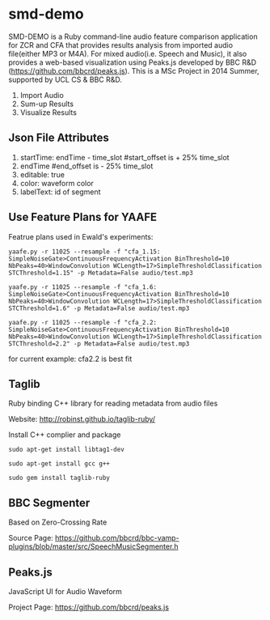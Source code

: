 smd-demo
========
SMD-DEMO is a Ruby command-line audio feature comparison application for ZCR and CFA that provides results analysis from imported audio file(either MP3 or M4A). For mixed audio(i.e. Speech and Music), it also provides a web-based visualization using Peaks.js developed by BBC R&amp;D (https://github.com/bbcrd/peaks.js). This is a MSc Project in 2014 Summer, supported by UCL CS & BBC R&amp;D.

1. Import Audio
2. Sum-up Results
3. Visualize Results


Json File Attributes
-----------
1. startTime: endTime - time_slot #start_offset is + 25% time_slot 
2. endTime #end_offset is - 25% time_slot
3. editable: true 
4. color: waveform color
5. labelText: id of segment


Use Feature Plans for YAAFE
------------
Featrue plans used in Ewald's experiments:
```
yaafe.py -r 11025 --resample -f "cfa_1.15: SimpleNoiseGate>ContinuousFrequencyActivation BinThreshold=10 NbPeaks=40>WindowConvolution WCLength=17>SimpleThresholdClassification STCThreshold=1.15" -p Metadata=False audio/test.mp3
```
```
yaafe.py -r 11025 --resample -f "cfa_1.6: SimpleNoiseGate>ContinuousFrequencyActivation BinThreshold=10 NbPeaks=40>WindowConvolution WCLength=17>SimpleThresholdClassification STCThreshold=1.6" -p Metadata=False audio/test.mp3
```
```
yaafe.py -r 11025 --resample -f "cfa_2.2: SimpleNoiseGate>ContinuousFrequencyActivation BinThreshold=10 NbPeaks=40>WindowConvolution WCLength=17>SimpleThresholdClassification STCThreshold=2.2" -p Metadata=False audio/test.mp3
```
for current example: cfa2.2 is best fit


Taglib
-----------
Ruby binding C++ library for reading metadata from audio files

Website: http://robinst.github.io/taglib-ruby/

Install C++ complier and package
```
sudo apt-get install libtag1-dev
```
```
sudo apt-get install gcc g++
```
```
sudo gem install taglib-ruby
```

BBC Segmenter
-----------
Based on Zero-Crossing Rate

Source Page: https://github.com/bbcrd/bbc-vamp-plugins/blob/master/src/SpeechMusicSegmenter.h


Peaks.js
-----------
JavaScript UI for Audio Waveform

Project Page: https://github.com/bbcrd/peaks.js
